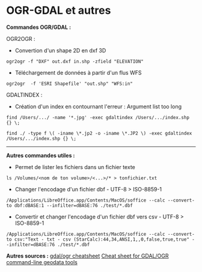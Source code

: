 OGR-GDAL et autres
========

**Commandes OGR/GDAL :**

OGR2OGR :
- Convertion d'un shape 2D en dxf 3D
```
ogr2ogr -f "DXF" out.dxf in.shp -zfield "ELEVATION"
```
- Téléchargement de données à partir d'un flus WFS
```
ogr2ogr  -f 'ESRI Shapefile' "out.shp" "WFS:in"
```

GDALTINDEX :
- Création d'un index en contournant l'erreur : Argument list too long 
```
find /Users/.../ -name '*.jpg' -exec gdaltindex /Users/.../index.shp {} \;
```
```
find ./ -type f \( -iname \*.jp2 -o -iname \*.JP2 \) -exec gdaltindex /Users/.../index.shp {} \;
```
---

**Autres commandes utiles :** 
- Permet de lister les fichiers dans un fichier texte
```
ls /Volumes/<nom de ton volume>/<...>/* > tonfichier.txt
```
- Changer l'encodage d'un fichier dbf - UTF-8 > ISO-8859-1
```
/Applications/LibreOffice.app/Contents/MacOS/soffice --calc --convert-to dbf:dBASE:1 --infilter=dBASE:76 ./test/*.dbf
```
- Convertir et changer l'encodage d'un fichier dbf vers csv - UTF-8 > ISO-8859-1
```
/Applications/LibreOffice.app/Contents/MacOS/soffice --calc --convert-to csv:"Text - txt - csv (StarCalc):44,34,ANSI,1,,0,false,true,true" --infilter=dBASE:76 ./test/*.dbf
```

**Autres sources :**
[gdal/ogr cheatsheet](https://github.com/glw/gdalcheatsheet)
[Cheat sheet for GDAL/OGR command-line geodata tools](https://github.com/dwtkns/gdal-cheat-sheet)
